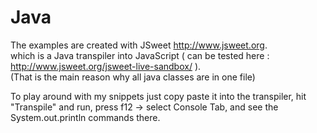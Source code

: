 # Java
The examples are created with JSweet http://www.jsweet.org. <br>
which is a Java transpiler into JavaScript ( can be tested here : http://www.jsweet.org/jsweet-live-sandbox/ ). <br> 
(That is the main reason why all java classes are in one file)

To play around with my snippets just copy paste it into the transpiler, 
hit "Transpile" and run, press f12 -> select Console Tab, and see the System.out.println commands there.
